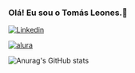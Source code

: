 ### Olá! Eu sou o Tomás Leones.👋

[![Linkedin](https://img.shields.io/badge/LinkedIn-0077B5?style=for-the-badge&logo=linkedin&logoColor=white
)](https://www.linkedin.com/in/tomasleones/)

[![alura](https://img.shields.io/badge/alura-darkblue?style=for-the-badge)](https://cursos.alura.com.br/user/tomasleones)

![Anurag's GitHub stats](https://github-readme-stats.vercel.app/api?username=anuraghazra&show_icons=true&theme=radical)
